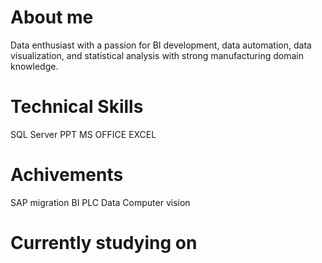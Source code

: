 # About me<br>
Data enthusiast with a passion for BI development, data automation, data visualization, and statistical analysis with strong manufacturing domain knowledge.

# Technical Skills<br>
SQL Server PPT MS OFFICE EXCEL

# Achivements<br>
SAP migration
BI
PLC Data 
Computer vision

# Currently studying on


